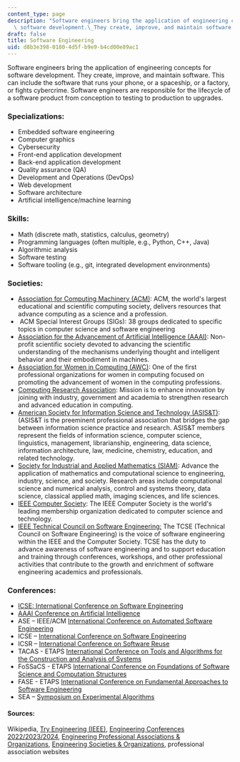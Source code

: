 ```yaml
---
content_type: page
description: "Software engineers bring the application of engineering concepts for\
  \ software development.\_They create, improve, and maintain software."
draft: false
title: Software Engineering
uid: d8b3e398-0180-4d5f-b9e9-b4cd00e89ac1
---
```

Software engineers bring the application of engineering concepts for software development. They create, improve, and maintain software. This can include the software that runs your phone, or a spaceship, or a factory, or fights cybercrime. Software engineers are responsible for the lifecycle of a software product from conception to testing to production to upgrades.

### **Specializations:**

- Embedded software engineering
- Computer graphics
- Cybersecurity
- Front-end application development
- Back-end application development
- Quality assurance (QA)
- Development and Operations (DevOps)
- Web development
- Software architecture
- Artificial intelligence/machine learning

### **Skills:**

- Math (discrete math, statistics, calculus, geometry)
- Programming languages (often multiple, e.g., Python, C++, Java)
- Algorithmic analysis
- Software testing
- Software tooling (e.g., git, integrated development environments)

### **Societies:**

- [Association for Computing Machinery (ACM)](http://acm.org/): ACM, the world's largest educational and scientific computing society, delivers resources that advance computing as a science and a profession.
-  ACM Special Interest Groups (SIGs): 38 groups dedicated to specific topics in computer science and software engineering
- [Association for the Advancement of Artificial Intelligence (AAAI)](https://www.aaai.org/): Non-profit scientific society devoted to advancing the scientific understanding of the mechanisms underlying thought and intelligent behavior and their embodiment in machines.
- [Association for Women in Computing (AWC)](https://www.awc-hq.org/): One of the first professional organizations for women in computing focused on promoting the advancement of women in the computing professions.
- [Computing Research Association](http://cra.org/): Mission is to enhance innovation by joining with industry, government and academia to strengthen research and advanced education in computing.
- [American Society for Information Science and Technology (ASIS&T)](https://www.asist.org/): (ASIS&T is the preeminent professional association that bridges the gap between information science practice and research. ASIS&T members represent the fields of information science, computer science, linguistics, management, librarianship, engineering, data science, information architecture, law, medicine, chemistry, education, and related technology.
- [Society for Industrial and Applied Mathematics (SIAM)](https://www.siam.org/): Advance the application of mathematics and computational science to engineering, industry, science, and society. Research areas include computational science and numerical analysis, control and systems theory, data science, classical applied math, imaging sciences, and life sciences.
- [IEEE Computer Society](http://www.computer.org/): The IEEE Computer Society is the world's leading membership organization dedicated to computer science and technology.
- [IEEE Technical Council on Software Engineering:](https://tc.computer.org/tcse/) The TCSE (Technical Council on Software Engineering) is the voice of software engineering within the IEEE and the Computer Society. TCSE has the duty to advance awareness of software engineering and to support education and training through conferences, workshops, and other professional activities that contribute to the growth and enrichment of software engineering academics and professionals.

### **Conferences:**

- [ICSE: International Conference on Software Engineering](https://research.com/conference/icse-2022-international-conference-on-software-engineering)
- [AAAI Conference on Artificial Intelligence](https://research.com/conference/aaai-2022-aaai-conference-on-artificial-intelligence)
- ASE – IEEE/ACM [International Conference on Automated Software Engineering](https://en.wikipedia.org/wiki/International_Conference_on_Automated_Software_Engineering)
- ICSE – [International Conference on Software Engineering](https://en.wikipedia.org/wiki/International_Conference_on_Software_Engineering)
- ICSR – [International Conference on Software Reuse](https://en.wikipedia.org/wiki/International_Conference_on_Software_Reuse)
- TACAS - ETAPS [International Conference on Tools and Algorithms for the Construction and Analysis of Systems](https://en.wikipedia.org/wiki/European_Joint_Conferences_on_Theory_and_Practice_of_Software)
- FoSSaCS - ETAPS [International Conference on Foundations of Software Science and Computation Structures](https://en.wikipedia.org/wiki/ETAPS)
- FASE - ETAPS [International Conference on Fundamental Approaches to Software Engineering](https://en.wikipedia.org/wiki/European_Joint_Conferences_on_Theory_and_Practice_of_Software)
- SEA – [Symposium on Experimental Algorithms](https://en.wikipedia.org/wiki/Symposium_on_Experimental_Algorithms)

#### **Sources:**

Wikipedia, [Try Engineering (IEEE)](tryengineering.org), [Engineering Conferences 2022/2023/2024](https://conferenceindex.org/conferences/engineering), [Engineering Professional Associations & Organizations](https://jobstars.com/engineering-professional-associations-organizations/), [Engineering Societies & Organizations](https://www.loc.gov/rr/scitech/SciRefGuides/eng-organizations.html), professional association websites